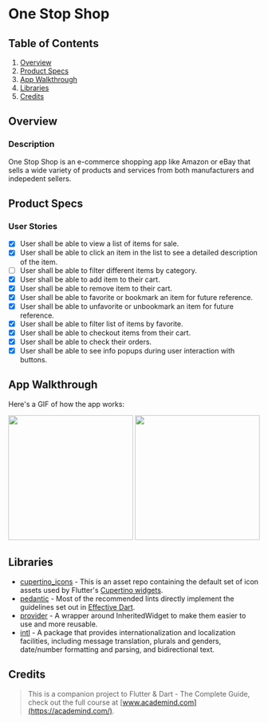 # One Stop Shop

## Table of Contents
1. [Overview](#Overview)
2. [Product Specs](#Product-Specs)
3. [App Walkthrough](#App-Walkthrough)
4. [Libraries](#Libraries)
5. [Credits](#Credits)

## Overview
### Description

One Stop Shop is an e-commerce shopping app like Amazon or eBay that sells a wide variety of products and services from both manufacturers and indepedent sellers.

## Product Specs
### User Stories

- [x] User shall be able to view a list of items for sale.
- [x] User shall be able to click an item in the list to see a detailed description of the item.
- [ ] User shall be able to filter different items by category.
- [x] User shall be able to add item to their cart.
- [x] User shall be able to remove item to their cart.
- [x] User shall be able to favorite or bookmark an item for future reference.
- [x] User shall be able to unfavorite or unbookmark an item for future reference.
- [x] User shall be able to filter list of items by favorite.
- [x] User shall be able to checkout items from their cart.
- [x] User shall be able to check their orders.
- [x] User shall be able to see info popups during user interaction with buttons.

## App Walkthrough

Here's a GIF of how the app works:

<img src="https://github.com/py415/app-resources/blob/master/flutter/ios/flutter-ios-one-stop-shop.gif" width=250>

<img src="https://github.com/py415/app-resources/blob/master/flutter/android/flutter-android-one-stop-shop.gif" width=250>

## Libraries

- [cupertino_icons](https://github.com/flutter/cupertino_icons) - This is an asset repo containing the default set of icon assets used by Flutter's [Cupertino widgets](https://github.com/flutter/flutter/tree/master/packages/flutter/lib/src/cupertino).
- [pedantic](https://github.com/dart-lang/pedantic) - Most of the recommended lints directly implement the guidelines set out in [Effective Dart](https://dart.dev/guides/language/effective-dart).
- [provider](https://github.com/rrousselGit/provider) - A wrapper around InheritedWidget to make them easier to use and more reusable.
- [intl](https://github.com/dart-lang/intl) - A package that provides internationalization and localization facilities, including message translation, plurals and genders, date/number formatting and parsing, and bidirectional text.

## Credits

>This is a companion project to Flutter & Dart - The Complete Guide, check out the full course at [www.academind.com](https://academind.com/).